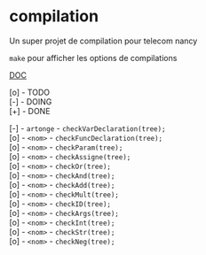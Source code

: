 # compilation
Un super projet de compilation pour telecom nancy


`make` pour afficher les options de compilations

[DOC](http://www.antlr3.org/api/C/main.html)

[o] - TODO <br>
[-] - DOING <br>
[+] - DONE

[-] - `artonge` - `checkVarDeclaration(tree);` <br>
[o] - `<nom>` - `checkFuncDeclaration(tree);` <br>
[o] - `<nom>` - `checkParam(tree);` <br>
[o] - `<nom>` - `checkAssigne(tree);` <br>
[o] - `<nom>` - `checkOr(tree);` <br>
[o] - `<nom>` - `checkAnd(tree);` <br>
[o] - `<nom>` - `checkAdd(tree);` <br>
[o] - `<nom>` - `checkMult(tree);` <br>
[o] - `<nom>` - `checkID(tree);` <br>
[o] - `<nom>` - `checkArgs(tree);` <br>
[o] - `<nom>` - `checkInt(tree);` <br>
[o] - `<nom>` - `checkStr(tree);` <br>
[o] - `<nom>` - `checkNeg(tree);` <br>

